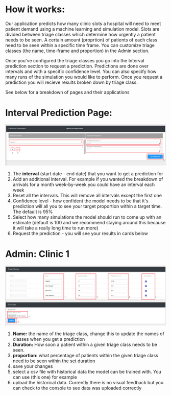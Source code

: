 # How it works:
Our application predicts how many clinic slots a hospital will need to meet patient demand using a machine learning and simulation model. Slots are divided between triage classes which determine how urgently a patient needs to be seen. A certain amount (proprtion) of patients of each class need to be seen within a specific time frame. You can customize triage classes (the name, time-frame and proportion) in the Admin section.

Once you've configured the triage classes you go into the Interval prediction section to request a prediction. Predictions are done over intervals and with a specific confidence level. You can also specify how many runs of the simulation you would like to perform. Once you request a prediction you will recieve results broken down by triage class.

See below for a breakdown of pages and their applications

# Interval Prediction Page:
![alt text](https://github.com/TriageCapacityPlanning/Testable-Artifiact/blob/main/docs/triagepredictionUI.png "image 1")
1. The **interval** (start date - end date) that you want to get a prediction for  
2. Add an additional interval. For example if you wanted the breakdown of arrivals for a month week-by-week you could have an interval each week  
3. Reset all the intervals. This will remove all intervals except the first one  
4. Confidence level - how confident the model needs to be that it's prediction will all you to see your target proportion within a target time. The default is 95%  
5. Select how many simulations the model should run to come up with an estimate (default is 100 and we recommend staying around this because it will take a really long time to run more)  
6. Request the prediction - you will see your results in cards below  

# Admin: Clinic 1
![alt text](https://github.com/TriageCapacityPlanning/Testable-Artifiact/blob/main/docs/triageuploadUI.png "image 2")  
1. **Name:** the name of the triage class, change this to update the names of classes when you get a prediction  
2. **Duration:** How soon a patient within a given triage class needs to be seen.   
3. **proportion:** what percentage of patients within the given triage class need to be seen within the set duration  
4. save your changes  
5. select a csv file with historical data the model can be trained with. You can use (this one) for example  
6. upload the historical data. Currently there is no visual feedback but you can check to the console to see data was uploaded correctly  
